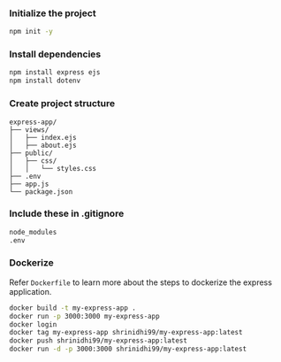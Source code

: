 ### Initialize the project
```sh
npm init -y
```
### Install dependencies
```sh
npm install express ejs
npm install dotenv
```
### Create project structure
```
express-app/
├── views/
│   ├── index.ejs
│   ├── about.ejs
├── public/
│   ├── css/
│   │   └── styles.css
├── .env
├── app.js
└── package.json
```
### Include these in .gitignore
```bash
node_modules
.env
```
### Dockerize
Refer `Dockerfile` to learn more about the steps to dockerize the express application.
```sh
docker build -t my-express-app .
docker run -p 3000:3000 my-express-app
docker login
docker tag my-express-app shrinidhi99/my-express-app:latest
docker push shrinidhi99/my-express-app:latest
docker run -d -p 3000:3000 shrinidhi99/my-express-app:latest
```